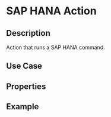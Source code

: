 # SAP HANA Action


Description
-----------
Action that runs a SAP HANA command.


Use Case
--------


Properties
----------

Example
-------